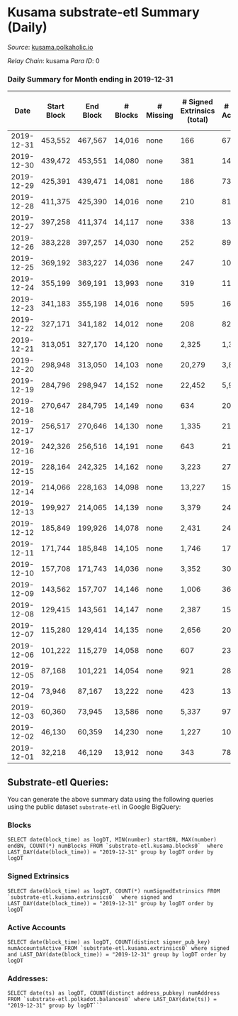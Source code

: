 # Kusama substrate-etl Summary (Daily)

_Source_: [kusama.polkaholic.io](https://kusama.polkaholic.io)

*Relay Chain*: kusama
*Para ID*: 0



### Daily Summary for Month ending in 2019-12-31


| Date | Start Block | End Block | # Blocks | # Missing | # Signed Extrinsics (total) | # Active Accounts | # Addresses with Balances | # Events | # Transfers | # XCM Transfers In | # XCM Transfers Out |
| ---- | ----------- | --------- | -------- | --------- | --------------------------- | ----------------- | ------------------------- | -------- | ----------- | ------------------ | ------------------- |
| 2019-12-31 | 453,552 | 467,567 | 14,016 | none  | 166 | 67 |  | 42,325 | 66 ($1,701,116) |   |   |
| 2019-12-30 | 439,472 | 453,551 | 14,080 | none  | 381 | 141 |  | 42,871 | 148 ($36,999,188) |   |   |
| 2019-12-29 | 425,391 | 439,471 | 14,081 | none  | 186 | 73 |  | 42,624 | 86 ($3,979,485) |   |   |
| 2019-12-28 | 411,375 | 425,390 | 14,016 | none  | 210 | 81 |  | 42,400 | 78 ($14,307,177) |   |   |
| 2019-12-27 | 397,258 | 411,374 | 14,117 | none  | 338 | 139 |  | 42,958 | 143 ($10,487,128) |   |   |
| 2019-12-26 | 383,228 | 397,257 | 14,030 | none  | 252 | 89 |  | 42,476 | 132 ($7,294,357) |   |   |
| 2019-12-25 | 369,192 | 383,227 | 14,036 | none  | 247 | 103 |  | 42,582 | 115 ($6,102,332) |   |   |
| 2019-12-24 | 355,199 | 369,191 | 13,993 | none  | 319 | 111 |  | 42,603 | 153 ($15,858,580) |   |   |
| 2019-12-23 | 341,183 | 355,198 | 14,016 | none  | 595 | 166 |  | 43,236 | 257 ($13,664,336) |   |   |
| 2019-12-22 | 327,171 | 341,182 | 14,012 | none  | 208 | 82 |  | 42,489 | 87 ($15,548,264) |   |   |
| 2019-12-21 | 313,051 | 327,170 | 14,120 | none  | 2,325 | 1,357 |  | 46,970 | 110 ($2,213,016) |   |   |
| 2019-12-20 | 298,948 | 313,050 | 14,103 | none  | 20,279 | 3,882 |  | 82,743 | 205 ($16,077,456) |   |   |
| 2019-12-19 | 284,796 | 298,947 | 14,152 | none  | 22,452 | 5,922 |  | 87,371 | 323 ($323,752,463) |   |   |
| 2019-12-18 | 270,647 | 284,795 | 14,149 | none  | 634 | 204 |  | 43,727 | 203 ($41,091,667) |   |   |
| 2019-12-17 | 256,517 | 270,646 | 14,130 | none  | 1,335 | 215 |  | 44,584 | 197 ($7,704,305) |   |   |
| 2019-12-16 | 242,326 | 256,516 | 14,191 | none  | 643 | 219 |  | 44,082 | 302 ($12,380,827) |   |   |
| 2019-12-15 | 228,164 | 242,325 | 14,162 | none  | 3,223 | 272 |  | 46,659 | 354 ($22,150,828) |   |   |
| 2019-12-14 | 214,066 | 228,163 | 14,098 | none  | 13,227 | 154 |  | 56,201 | 367 ($11,381,570) |   |   |
| 2019-12-13 | 199,927 | 214,065 | 14,139 | none  | 3,379 | 241 |  | 47,724 | 637 ($6,875,513) |   |   |
| 2019-12-12 | 185,849 | 199,926 | 14,078 | none  | 2,431 | 240 |  | 47,381 | 498 ($30,327,505) |   |   |
| 2019-12-11 | 171,744 | 185,848 | 14,105 | none  | 1,746 | 176 |  | 46,008 | 306 ($11,328,468) |   |   |
| 2019-12-10 | 157,708 | 171,743 | 14,036 | none  | 3,352 | 306 |  | 47,548 | 740 ($59,093,401) |   |   |
| 2019-12-09 | 143,562 | 157,707 | 14,146 | none  | 1,006 | 361 |  | 44,702 | 507 ($68,674,907) |   |   |
| 2019-12-08 | 129,415 | 143,561 | 14,147 | none  | 2,387 | 151 |  | 45,571 | 303 ($2,881,474) |   |   |
| 2019-12-07 | 115,280 | 129,414 | 14,135 | none  | 2,656 | 203 |  | 46,262 | 500 ($20,855,577) |   |   |
| 2019-12-06 | 101,222 | 115,279 | 14,058 | none  | 607 | 238 |  | 43,607 | 290 ($13,331,434) |   |   |
| 2019-12-05 | 87,168 | 101,221 | 14,054 | none  | 921 | 286 |  | 45,165 | 416 ($10,244,922) |   |   |
| 2019-12-04 | 73,946 | 87,167 | 13,222 | none  | 423 | 135 |  | 41,244 | 83 ($47,264,516) |   |   |
| 2019-12-03 | 60,360 | 73,945 | 13,586 | none  | 5,337 | 97 |  | 51,724 |   |   |   |
| 2019-12-02 | 46,130 | 60,359 | 14,230 | none  | 1,227 | 103 |  | 45,257 | 2 ($664.58) |   |   |
| 2019-12-01 | 32,218 | 46,129 | 13,912 | none  | 343 | 78 |  | 42,626 | 91 ($4,228,230) |   |   |

## Substrate-etl Queries:
You can generate the above summary data using the following queries using the public dataset `substrate-etl` in Google BigQuery:


### Blocks
```
SELECT date(block_time) as logDT, MIN(number) startBN, MAX(number) endBN, COUNT(*) numBlocks FROM `substrate-etl.kusama.blocks0`  where LAST_DAY(date(block_time)) = "2019-12-31" group by logDT order by logDT
```


### Signed Extrinsics
```
SELECT date(block_time) as logDT, COUNT(*) numSignedExtrinsics FROM `substrate-etl.kusama.extrinsics0`  where signed and LAST_DAY(date(block_time)) = "2019-12-31" group by logDT order by logDT
```


### Active Accounts
```
SELECT date(block_time) as logDT, COUNT(distinct signer_pub_key) numAccountsActive FROM `substrate-etl.kusama.extrinsics0` where signed and LAST_DAY(date(block_time)) = "2019-12-31" group by logDT order by logDT
```


### Addresses:
```
SELECT date(ts) as logDT, COUNT(distinct address_pubkey) numAddress FROM `substrate-etl.polkadot.balances0` where LAST_DAY(date(ts)) = "2019-12-31" group by logDT```

